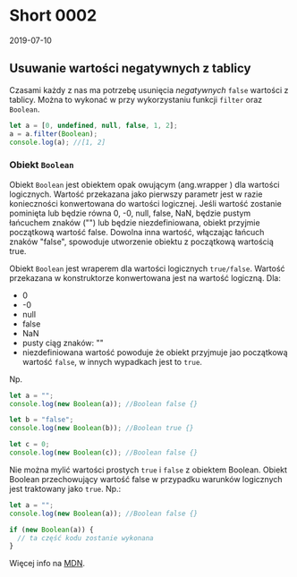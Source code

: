 # Short 0002

2019-07-10

## Usuwanie wartości negatywnych z tablicy

Czasami każdy z nas ma potrzebę usunięcia _negatywnych_ `false` wartości z tablicy. Można to wykonać w przy wykorzystaniu funkcji `filter` oraz `Boolean`.

```js
let a = [0, undefined, null, false, 1, 2];
a = a.filter(Boolean);
console.log(a); //[1, 2]
```

### Obiekt `Boolean`

Obiekt `Boolean` jest obiektem opak
owującym (ang.wrapper ) dla wartości logicznych.
Wartość przekazana jako pierwszy parametr jest w razie konieczności konwertowana do wartości logicznej. Jeśli wartość zostanie pominięta lub będzie równa 0, -0, null, false, NaN, będzie pustym łańcuchem znaków ("") lub będzie niezdefiniowana, obiekt przyjmie początkową wartość false. Dowolna inna wartość, włączając łańcuch znaków "false", spowoduje utworzenie obiektu z początkową wartością true.

Obiekt `Boolean` jest wraperem dla wartości logicznych `true/false`. Wartość przekazana w konstruktorze konwertowana jest na wartość logiczną.
Dla:

- 0
- -0
- null
- false
- NaN
- pusty ciąg znaków: ""
- niezdefiniowana wartość
  powoduje że obiekt przyjmuje jao początkową wartość `false`, w innych wypadkach jest to `true`.

Np.

```js
let a = "";
console.log(new Boolean(a)); //Boolean false {}

let b = "false";
console.log(new Boolean(b)); //Boolean true {}

let c = 0;
console.log(new Boolean(c)); //Boolean false {}
```

Nie można mylić wartości prostych `true` i `false` z obiektem Boolean. Obiekt Boolean przechowujący wartość false w przypadku warunków logicznych jest traktowany jako `true`.
Np.:

```js
let a = "";
console.log(new Boolean(a)); //Boolean false {}

if (new Boolean(a)) {
  // ta część kodu zostanie wykonana
}
```

Więcej info na [MDN](https://developer.mozilla.org/pl/docs/Web/JavaScript/Referencje/Obiekty/Boolean).
